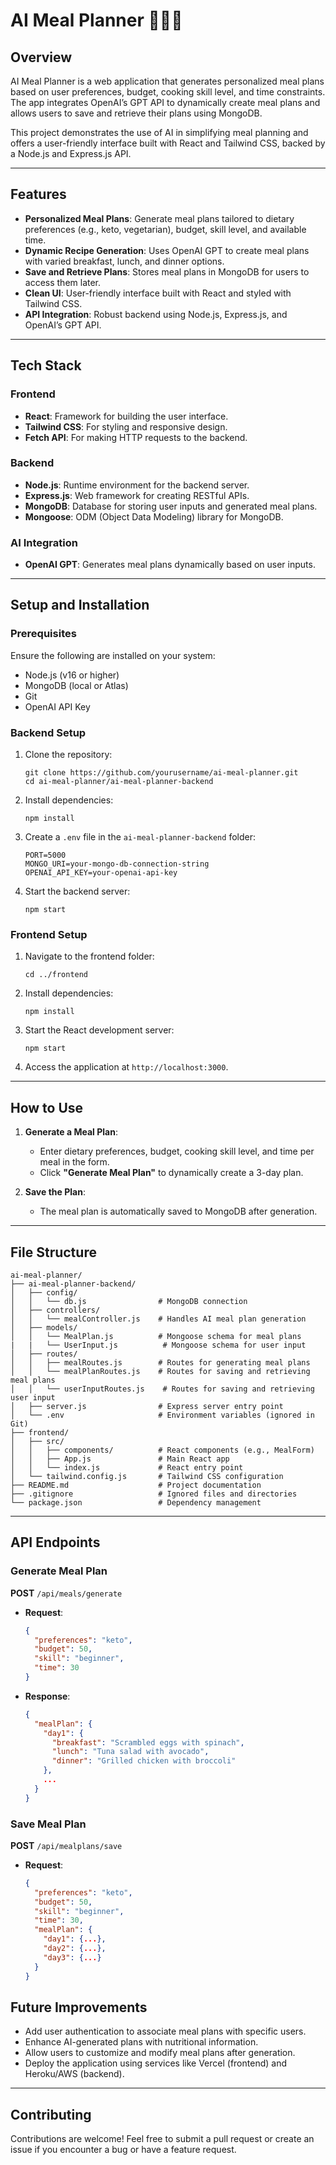 # **AI Meal Planner** :poultry_leg::cut_of_meat::meat_on_bone:

## **Overview**
AI Meal Planner is a web application that generates personalized meal plans based on user preferences, budget, cooking skill level, and time constraints. The app integrates OpenAI’s GPT API to dynamically create meal plans and allows users to save and retrieve their plans using MongoDB.

This project demonstrates the use of AI in simplifying meal planning and offers a user-friendly interface built with React and Tailwind CSS, backed by a Node.js and Express.js API.

---

## **Features**
- **Personalized Meal Plans**: Generate meal plans tailored to dietary preferences (e.g., keto, vegetarian), budget, skill level, and available time.
- **Dynamic Recipe Generation**: Uses OpenAI GPT to create meal plans with varied breakfast, lunch, and dinner options.
- **Save and Retrieve Plans**: Stores meal plans in MongoDB for users to access them later.
- **Clean UI**: User-friendly interface built with React and styled with Tailwind CSS.
- **API Integration**: Robust backend using Node.js, Express.js, and OpenAI’s GPT API.

---

## **Tech Stack**
### **Frontend**
- **React**: Framework for building the user interface.
- **Tailwind CSS**: For styling and responsive design.
- **Fetch API**: For making HTTP requests to the backend.

### **Backend**
- **Node.js**: Runtime environment for the backend server.
- **Express.js**: Web framework for creating RESTful APIs.
- **MongoDB**: Database for storing user inputs and generated meal plans.
- **Mongoose**: ODM (Object Data Modeling) library for MongoDB.

### **AI Integration**
- **OpenAI GPT**: Generates meal plans dynamically based on user inputs.

---

## **Setup and Installation**

### **Prerequisites**
Ensure the following are installed on your system:
- Node.js (v16 or higher)
- MongoDB (local or Atlas)
- Git
- OpenAI API Key

### **Backend Setup**
1. Clone the repository:
   ```
   git clone https://github.com/yourusername/ai-meal-planner.git
   cd ai-meal-planner/ai-meal-planner-backend
   ```

2. Install dependencies:
   ```
   npm install
   ```

3. Create a `.env` file in the `ai-meal-planner-backend` folder:
   ```env
   PORT=5000
   MONGO_URI=your-mongo-db-connection-string
   OPENAI_API_KEY=your-openai-api-key
   ```

4. Start the backend server:
   ```
   npm start
   ```

### **Frontend Setup**
1. Navigate to the frontend folder:
   ```
   cd ../frontend
   ```

2. Install dependencies:
   ```
   npm install
   ```

3. Start the React development server:
   ```
   npm start
   ```

4. Access the application at `http://localhost:3000`.

---

## **How to Use**
1. **Generate a Meal Plan**:
   - Enter dietary preferences, budget, cooking skill level, and time per meal in the form.
   - Click **"Generate Meal Plan"** to dynamically create a 3-day plan.

2. **Save the Plan**:
   - The meal plan is automatically saved to MongoDB after generation.

---

## **File Structure**
```
ai-meal-planner/
├── ai-meal-planner-backend/
│   ├── config/
│   │   └── db.js                # MongoDB connection
│   ├── controllers/
│   │   └── mealController.js    # Handles AI meal plan generation
│   ├── models/
│   │   └── MealPlan.js          # Mongoose schema for meal plans
|   |   └── UserInput.js          # Mongoose schema for user input
│   ├── routes/
│   │   ├── mealRoutes.js        # Routes for generating meal plans
│   │   └── mealPlanRoutes.js    # Routes for saving and retrieving meal plans
│   │   └── userInputRoutes.js    # Routes for saving and retrieving user input
│   ├── server.js                # Express server entry point
│   └── .env                     # Environment variables (ignored in Git)
├── frontend/
│   ├── src/
│   │   ├── components/          # React components (e.g., MealForm)
│   │   ├── App.js               # Main React app
│   │   └── index.js             # React entry point
│   └── tailwind.config.js       # Tailwind CSS configuration
├── README.md                    # Project documentation
├── .gitignore                   # Ignored files and directories
└── package.json                 # Dependency management
```

---

## **API Endpoints**
### **Generate Meal Plan**
**POST** `/api/meals/generate`
- **Request**:
  ```json
  {
    "preferences": "keto",
    "budget": 50,
    "skill": "beginner",
    "time": 30
  }
  ```
- **Response**:
  ```json
  {
    "mealPlan": {
      "day1": {
        "breakfast": "Scrambled eggs with spinach",
        "lunch": "Tuna salad with avocado",
        "dinner": "Grilled chicken with broccoli"
      },
      ...
    }
  }
  ```

### **Save Meal Plan**
**POST** `/api/mealplans/save`
- **Request**:
  ```json
  {
    "preferences": "keto",
    "budget": 50,
    "skill": "beginner",
    "time": 30,
    "mealPlan": {
      "day1": {...},
      "day2": {...},
      "day3": {...}
    }
  }
  ```

## **Future Improvements**
- Add user authentication to associate meal plans with specific users.
- Enhance AI-generated plans with nutritional information.
- Allow users to customize and modify meal plans after generation.
- Deploy the application using services like Vercel (frontend) and Heroku/AWS (backend).

---

## **Contributing**
Contributions are welcome! Feel free to submit a pull request or create an issue if you encounter a bug or have a feature request.
